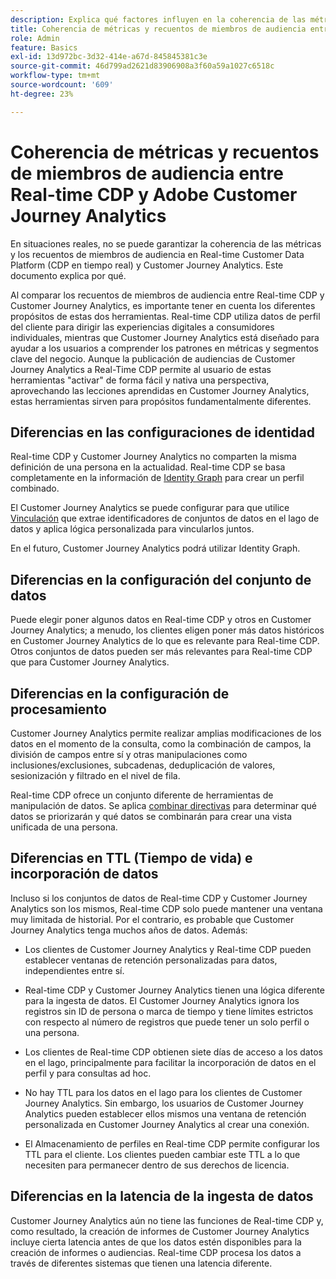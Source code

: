 ```yaml
---
description: Explica qué factores influyen en la coherencia de las métricas y los recuentos de miembros de audiencia entre Real-time Customer Data Platform (CDP en tiempo real) y Customer Journey Analytics.
title: Coherencia de métricas y recuentos de miembros de audiencia entre Real-time CDP y Customer Journey Analytics
role: Admin
feature: Basics
exl-id: 13d972bc-3d32-414e-a67d-845845381c3e
source-git-commit: 46d799ad2621d83906908a3f60a59a1027c6518c
workflow-type: tm+mt
source-wordcount: '609'
ht-degree: 23%

---
```



# Coherencia de métricas y recuentos de miembros de audiencia entre Real-time CDP y Adobe Customer Journey Analytics

En situaciones reales, no se puede garantizar la coherencia de las métricas y los recuentos de miembros de audiencia en Real-time Customer Data Platform (CDP en tiempo real) y Customer Journey Analytics. Este documento explica por qué.

Al comparar los recuentos de miembros de audiencia entre Real-time CDP y Customer Journey Analytics, es importante tener en cuenta los diferentes propósitos de estas dos herramientas. Real-time CDP utiliza datos de perfil del cliente para dirigir las experiencias digitales a consumidores individuales, mientras que Customer Journey Analytics está diseñado para ayudar a los usuarios a comprender los patrones en métricas y segmentos clave del negocio. Aunque la publicación de audiencias de Customer Journey Analytics a Real-Time CDP permite al usuario de estas herramientas &quot;activar&quot; de forma fácil y nativa una perspectiva, aprovechando las lecciones aprendidas en Customer Journey Analytics, estas herramientas sirven para propósitos fundamentalmente diferentes.

## Diferencias en las configuraciones de identidad

Real-time CDP y Customer Journey Analytics no comparten la misma definición de una persona en la actualidad. Real-time CDP se basa completamente en la información de [Identity Graph](https://experienceleague.adobe.com/docs/platform-learn/tutorials/identities/understanding-identity-and-identity-graphs.html) para crear un perfil combinado.

El Customer Journey Analytics se puede configurar para que utilice [Vinculación](../stitching/overview.md) que extrae identificadores de conjuntos de datos en el lago de datos y aplica lógica personalizada para vincularlos juntos.

En el futuro, Customer Journey Analytics podrá utilizar Identity Graph.

## Diferencias en la configuración del conjunto de datos

Puede elegir poner algunos datos en Real-time CDP y otros en Customer Journey Analytics; a menudo, los clientes eligen poner más datos históricos en Customer Journey Analytics de lo que es relevante para Real-time CDP. Otros conjuntos de datos pueden ser más relevantes para Real-time CDP que para Customer Journey Analytics.

## Diferencias en la configuración de procesamiento

Customer Journey Analytics permite realizar amplias modificaciones de los datos en el momento de la consulta, como la combinación de campos, la división de campos entre sí y otras manipulaciones como inclusiones/exclusiones, subcadenas, deduplicación de valores, sesionización y filtrado en el nivel de fila.

Real-time CDP ofrece un conjunto diferente de herramientas de manipulación de datos. Se aplica [combinar directivas](https://experienceleague.adobe.com/docs/experience-platform/profile/merge-policies/overview.html) para determinar qué datos se priorizarán y qué datos se combinarán para crear una vista unificada de una persona.

## Diferencias en TTL (Tiempo de vida) e incorporación de datos

Incluso si los conjuntos de datos de Real-time CDP y Customer Journey Analytics son los mismos, Real-time CDP solo puede mantener una ventana muy limitada de historial. Por el contrario, es probable que Customer Journey Analytics tenga muchos años de datos. Además:

* Los clientes de Customer Journey Analytics y Real-time CDP pueden establecer ventanas de retención personalizadas para datos, independientes entre sí.

* Real-time CDP y Customer Journey Analytics tienen una lógica diferente para la ingesta de datos. El Customer Journey Analytics ignora los registros sin ID de persona o marca de tiempo y tiene límites estrictos con respecto al número de registros que puede tener un solo perfil o una persona.

* Los clientes de Real-time CDP obtienen siete días de acceso a los datos en el lago, principalmente para facilitar la incorporación de datos en el perfil y para consultas ad hoc.

* No hay TTL para los datos en el lago para los clientes de Customer Journey Analytics. Sin embargo, los usuarios de Customer Journey Analytics pueden establecer ellos mismos una ventana de retención personalizada en Customer Journey Analytics al crear una conexión.

* El Almacenamiento de perfiles en Real-time CDP permite configurar los TTL para el cliente. Los clientes pueden cambiar este TTL a lo que necesiten para permanecer dentro de sus derechos de licencia.

## Diferencias en la latencia de la ingesta de datos

Customer Journey Analytics aún no tiene las funciones de Real-time CDP y, como resultado, la creación de informes de Customer Journey Analytics incluye cierta latencia antes de que los datos estén disponibles para la creación de informes o audiencias. Real-time CDP procesa los datos a través de diferentes sistemas que tienen una latencia diferente.
